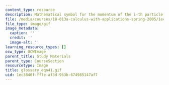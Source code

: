 ```yaml
---
content_type: resource
description: Mathematical symbol for the momentum of the i-th particle.
file: /media/courses/18-013a-calculus-with-applications-spring-2005/1ec3840fff7eaf3d963b674985147af7_glossary_eqn41.gif
file_type: image/gif
image_metadata:
  caption: ''
  credit: ''
  image-alt: ''
learning_resource_types: []
ocw_type: OCWImage
parent_title: Study Materials
parent_type: CourseSection
resourcetype: Image
title: glossary_eqn41.gif
uid: 1ec3840f-ff7e-af3d-963b-674985147af7
---
```


